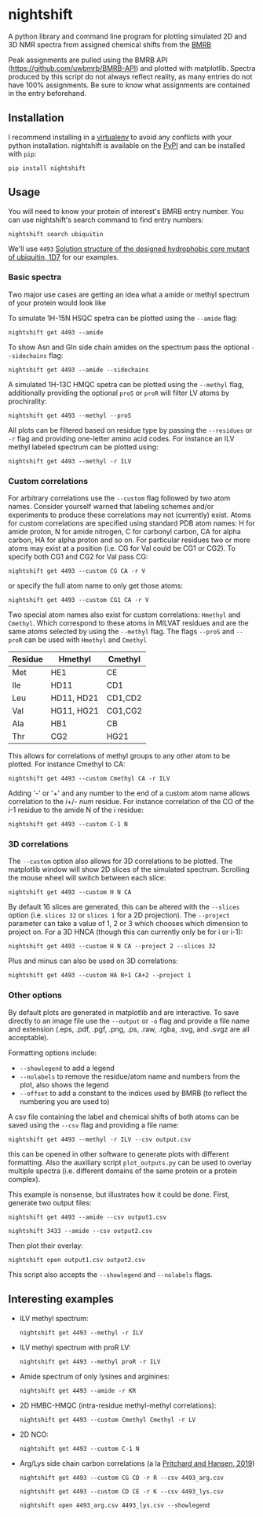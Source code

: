# nightshift
A python library and command line program for plotting simulated 2D and 3D NMR spectra from assigned chemical shifts from the [BMRB](https://bmrb.io)

Peak assignments are pulled using the BMRB API (https://github.com/uwbmrb/BMRB-API) and plotted with matplotlib. Spectra produced by this script do not always reflect reality, as many entries do not have 100% assignments. Be sure to know what assignments are contained in the entry beforehand.

## Installation
I recommend installing in a [virtualenv](https://docs.python.org/3/tutorial/venv.html) to avoid any conflicts with your python installation.
nightshift is available on the [PyPI](https://pypi.org/project/nightshift/) and can be installed with `pip`:

`pip install nightshift`

## Usage
You will need to know your protein of interest's BMRB entry number. You can use nightshift's search command to find entry numbers:

`nightshift search ubiquitin`

We'll use `4493` [Solution structure of the designed hydrophobic core mutant of ubiquitin, 1D7](http://www.bmrb.wisc.edu/data_library/summary/index.php?bmrbId=4493) for our examples.

### Basic spectra

Two major use cases are getting an idea what a amide or methyl spectrum of your protein would look like

To simulate 1H-15N HSQC spetra can be plotted using the `--amide` flag:

`nightshift get 4493 --amide`

To show Asn and Gln side chain amides on the spectrum pass the optional `--sidechains` flag:

`nightshift get 4493 --amide --sidechains`

A simulated 1H-13C HMQC spetra can be plotted using the `--methyl` flag, additionally
providing the optional `proS` or `proR` will filter LV atoms by prochirality:

`nightshift get 4493 --methyl --proS`

All plots can be filtered based on residue type by passing the `--residues` or `-r` flag and providing one-letter amino acid codes. For instance an ILV methyl labeled spectrum can be plotted using:

`nightshift get 4493 --methyl -r ILV`

### Custom correlations

For arbitrary correlations use the `--custom` flag followed by two atom names. Consider yourself warned that labeling schemes and/or experiments to produce these correlations may not (currently) exist. Atoms for custom correlations are specified using standard PDB atom names: H for amide proton, N for amide nitrogen, C for carbonyl carbon, CA for alpha carbon, HA for alpha proton and so on. For particular residues two or more atoms may exist at a position (i.e. CG for Val could be CG1 or CG2). To specify both CG1 and CG2 for Val pass CG:

`nightshift get 4493 --custom CG CA -r V`

or specify the full atom name to only get those atoms:

`nightshift get 4493 --custom CG1 CA -r V`

Two special atom names also exist for custom correlations: `Hmethyl` and `Cmethyl`. Which correspond to these atoms in MILVAT residues and are the same atoms selected by using the `--methyl` flag. The flags `--proS` and `--proR` can be used with `Hmethyl` and `Cmethyl`

| Residue | Hmethyl    | Cmethyl |
|---------|------------|---------|
| Met     | HE1        | CE      |
| Ile     | HD11       | CD1     |
| Leu     | HD11, HD21 | CD1,CD2 |
| Val     | HG11, HG21 | CG1,CG2 |
| Ala     | HB1        | CB      |
| Thr     | CG2        | HG21    |

This allows for correlations of methyl groups to any other atom to be plotted. For instance Cmethyl to CA:

`nightshift get 4493 --custom Cmethyl CA -r ILV`

Adding '-' or '+' and any number to the end of a custom atom name allows correlation to the _i_+/- _num_ residue. For instance correlation of the CO of the _i_-1 residue to the amide N of the _i_ residue:

`nightshift get 4493 --custom C-1 N`

### 3D correlations

The `--custom` option also allows for 3D correlations to be plotted. The matplotlib window will show 2D slices of the simulated spectrum. Scrolling the mouse wheel will switch between each slice:

`nightshift get 4493 --custom H N CA`

By default 16 slices are generated, this can be altered with the `--slices` option (i.e. `slices 32` or `slices 1` for a 2D projection). The `--project` parameter can take a value of 1, 2 or 3 which chooses which dimension to project on. For a 3D HNCA (though this can currently only be for i or i-1):

`nightshift get 4493 --custom H N CA --project 2 --slices 32`

Plus and minus can also be used on 3D correlations:

`nightshift get 4493 --custom HA N+1 CA+2 --project 1`

### Other options

By default plots are generated in matplotlib and are interactive. To save directly to an image file use the `--output` or `-o` flag and provide a file name and extension (.eps, .pdf, .pgf, .png, .ps, .raw, .rgba, .svg, and .svgz are all acceptable).

Formatting options include:
- `--showlegend` to add a legend
- `--nolabels` to remove the residue/atom name and numbers from the plot, also shows the legend
- `--offset` to add a constant to the indices used by BMRB (to reflect the numbering you are used to)

A csv file containing the label and chemical shifts of both atoms can be saved using the `--csv` flag and providing a file name:

`nightshift get 4493 --methyl -r ILV --csv output.csv`

this can be opened in other software to generate plots with different formatting.
Also the auxiliary script `plot_outputs.py` can be used to overlay multiple spectra (i.e. different domains of the same protein or a protein complex).

This example is nonsense, but illustrates how it could be done. 
First, generate two output files:

`nightshift get 4493 --amide --csv output1.csv`

`nightshift 3433 --amide --csv output2.csv`

Then plot their overlay:

`nightshift open output1.csv output2.csv`

This script also accepts the `--showlegend` and `--nolabels` flags.

## Interesting examples
- ILV methyl spectrum:

  `nightshift get 4493 --methyl -r ILV`

- ILV methyl spectrum with proR LV:

  `nightshift get 4493 --methyl proR -r ILV`

- Amide spectrum of only lysines and arginines:

  `nightshift get 4493 --amide -r KR`

- 2D HMBC-HMQC (intra-residue methyl-methyl correlations):

  `nightshift get 4493 --custom Cmethyl Cmethyl -r LV`

- 2D NCO:

  `nightshift get 4493 --custom C-1 N`

- Arg/Lys side chain carbon correlations (a la [Pritchard and Hansen, 2019](https://doi.org/10.1038/s41467-019-09743-4))
  
  `nightshift get 4493 --custom CG CD -r R --csv 4493_arg.csv`
  
  `nightshift get 4493 --custom CD CE -r K --csv 4493_lys.csv`
  
  `nightshift open 4493_arg.csv 4493_lys.csv --showlegend`
